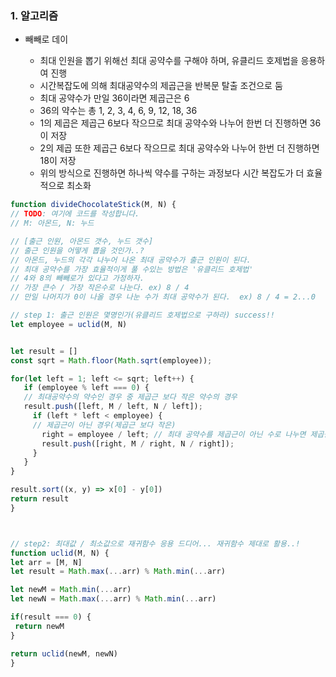  ### 1. 알고리즘
 
  - 빼빼로 데이
    
    * 최대 인원을 뽑기 위해선 최대 공약수를 구해야 하며, 유클리드 호제법을 응용하여 진행
    * 시간복잡도에 의해 최대공약수의 제곱근을 반복문 탈출 조건으로 둠
    * 최대 공약수가 만일 36이라면 제곱근은 6
    * 36의 약수는 총 1, 2, 3, 4, 6, 9, 12, 18, 36
    * 1의 제곱은 제곱근 6보다 작으므로 최대 공약수와 나누어 한번 더 진행하면 36이 저장
    * 2의 제곱 또한 제곱근 6보다 작으므로 최대 공약수와 나누어 한번 더 진행하면 18이 저장
    * 위의 방식으로 진행하면 하나씩 약수를 구하는 과정보다 시간 복잡도가 더 효율적으로 최소화  

   ```js
   function divideChocolateStick(M, N) {
  // TODO: 여기에 코드를 작성합니다.
  // M: 아몬드, N: 누드

  // [출근 인원, 아몬드 갯수, 누드 갯수]
  // 출근 인원을 어떻게 뽑을 것인가..?
  // 아몬드, 누드의 각각 나누어 나온 최대 공약수가 출근 인원이 된다.
  // 최대 공약수를 가장 효율적이게 풀 수있는 방법은 '유클리드 호제법'
  // 4와 8의 빼빼로가 있다고 가정하자.
  // 가장 큰수 / 가장 작은수로 나눈다. ex) 8 / 4
  // 만일 나머지가 0이 나올 경우 나눈 수가 최대 공약수가 된다.  ex) 8 / 4 = 2...0 
  
  // step 1: 출근 인원은 몇명인가(유클리드 호제법으로 구하라) success!!
  let employee = uclid(M, N)


  let result = []
  const sqrt = Math.floor(Math.sqrt(employee));

  for(let left = 1; left <= sqrt; left++) {
      if (employee % left === 0) {
      // 최대공약수의 약수인 경우 중 제곱근 보다 작은 약수의 경우
      result.push([left, M / left, N / left]);
        if (left * left < employee) {
        // 제곱근이 아닌 경우(제곱근 보다 작은)
          right = employee / left; // 최대 공약수를 제곱근이 아닌 수로 나누면 제곱근 보다 큰 약수를 구할 수 있다.
          result.push([right, M / right, N / right]);
        }
      } 
  }
  
  result.sort((x, y) => x[0] - y[0])
  return result
}



// step2: 최대값 / 최소값으로 재귀함수 응용 드디어... 재귀함수 제대로 활용..!
function uclid(M, N) {
  let arr = [M, N]
  let result = Math.max(...arr) % Math.min(...arr)

  let newM = Math.min(...arr)
  let newN = Math.max(...arr) % Math.min(...arr)

  if(result === 0) {
    return newM
  } 

  return uclid(newM, newN)
}

    
   ```
